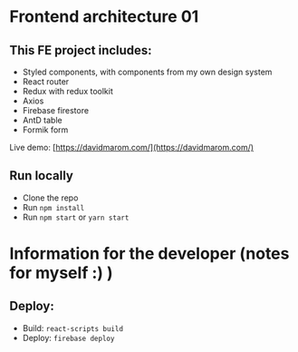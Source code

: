 # Frontend architecture 01

## This FE project includes:
- Styled components, with components from my own design system
- React router
- Redux with redux toolkit
- Axios
- Firebase firestore
- AntD table
- Formik form

Live demo: [https://davidmarom.com/](https://davidmarom.com/)

## Run locally
- Clone the repo
- Run `npm install`
- Run `npm start` or `yarn start`

# Information for the developer (notes for myself :) )
## Deploy:
- Build: `react-scripts build`
- Deploy: `firebase deploy`